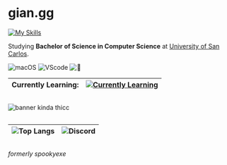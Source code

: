 # gian.gg
[![My Skills](https://skillicons.dev/icons?i=html,css,js,react,tailwind,nodejs,php,mongo,mysql,python,c,arduino,figma,vercel,netlify)](https://skillicons.dev)

Studying __Bachelor of Science in Computer Science__ at [University of San Carlos](https://usc.edu.ph/).

![macOS](https://img.shields.io/badge/MacOS--white?style=for-the-badge) ![VScode](https://img.shields.io/badge/VS_Code-VS-blue?style=for-the-badge) ![🦉](https://img.shields.io/badge/currently_working_on-jiji-violet?style=for-the-badge)

| Currently Learning: | [![Currently Learning](https://skillicons.dev/icons?i=next,firebase)](https://skillicons.dev) |
| ------------------- | -------- |

##
![banner kinda thicc](https://github.com/user-attachments/assets/f3c2010b-9231-40dd-9d4e-40a8b7817e6e)
##

| ![Top Langs](https://github-readme-stats.vercel.app/api/top-langs/?username=gian-gg&layout=compact&theme=transparent&title_color=AFADAF&text_color=AFADAF&hide_border=true)      |   ![Discord](https://discord.c99.nl/widget/theme-4/695491063946674236.png)    |
| ------ | ------ |


##
_formerly spookyexe_
